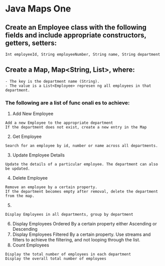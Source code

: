 # Java Maps One
## Create an Employee class with the following fields and include appropriate constructors, getters, setters: 
```
Int employeeId, String employeeNumber, String name, String department
```
## Create a Map, Map<String, List<Employee>>, where: 
```
- The key is the department name (String). 
- The value is a List<Employee> represen ng all employees in that department.
``` 
### The following are a list of func onali es to achieve: 
1. Add New Employee
```
Add a new Employee to the appropriate department
If the department does not exist, create a new entry in the Map
```
2. Get Employee
``` 
Search for an employee by id, number or name across all departments.
```
3. Update Employee Details
``` 
Update the details of a particular employee. The department can also be updated.
```
4. Delete Employee
``` 
Remove an employee by a certain property. 
If the department becomes empty after removal, delete the department from the map.
``` 
5.
```
Display Employees in all departments, group by department
``` 
6. Display Employees Ordered By a certain property either Ascending or Descending  
7. Display Employees Filtered By a certain property. Use streams and filters to achieve the filtering, and not looping through the list. 
8. Count Employees 
```
Display the total number of employees in each department 
Display the overall total number of employees
```

